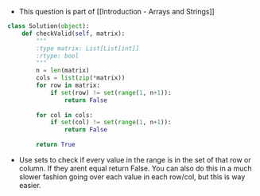 - This question is part of [[Introduction - Arrays and Strings]]

```python
class Solution(object):
	def checkValid(self, matrix):
		"""
		:type matrix: List[List[int]]
		:rtype: bool
		"""
		n = len(matrix)
		cols = list(zip(*matrix))
		for row in matrix:
			if set(row) != set(range(1, n+1)):
				return False
		
		for col in cols:
			if set(col) != set(range(1, n+1)):
				return False
		
		return True
```

- Use sets to check if every value in the range is in the set of that row or column. If they arent equal return False. You can also do this in a much slower fashion going over each value in each row/col, but this is way easier. 